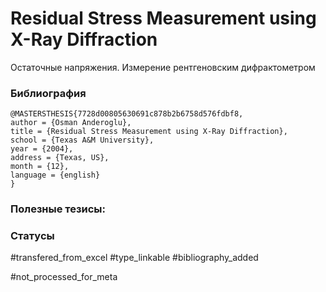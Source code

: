 # Residual Stress Measurement using X-Ray Diffraction

Остаточные напряжения. Измерение рентгеновским дифрактометром

### Библиография
```
@MASTERSTHESIS{7728d00805630691c878b2b6758d576fdbf8,
author = {Osman Anderoglu},
title = {Residual Stress Measurement using X-Ray Diffraction},
school = {Texas A&M University},
year = {2004},
address = {Texas, US},
month = {12},
language = {english}
}
```

### Полезные тезисы:

### Статусы
#transfered_from_excel 
#type_linkable 
#bibliography_added

#not_processed_for_meta
